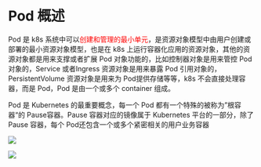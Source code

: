 # Pod 概述

Pod 是 k8s 系统中可以<font color = 'red'>创建和管理的最小单元</font>，是资源对象模型中由用户创建或部署的最小资源对象模型，也是在 k8s 上运行容器化应用的资源对象，其他的资源对象都是用来支撑或者扩展 Pod 对象功能的，比如控制器对象是用来管控 Pod 对象的，Service 或者Ingress 资源对象是用来暴露 Pod 引用对象的，PersistentVolume 资源对象是用来为 Pod提供存储等等，k8s 不会直接处理容器，而是 Pod，Pod 是由一个或多个 container 组成。

Pod 是 Kubernetes 的最重要概念，每一个 Pod 都有一个特殊的被称为”根容器“的 Pause容器。Pause 容器对应的镜像属于 Kubernetes 平台的一部分，除了 Pause 容器，每个 Pod还包含一个或多个紧密相关的用户业务容器

![](images/18.pod.png)

![](images/19.pod.png)



















